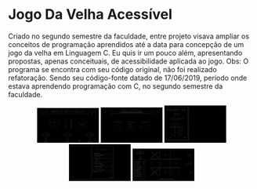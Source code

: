 # Jogo Da Velha Acessível
Criado no segundo semestre da faculdade, entre projeto visava ampliar os conceitos de programação aprendidos até a data para concepção de um jogo da velha em Linguagem C. Eu quis ir um pouco além, apresentando propostas, apenas conceituais, de acessibilidade aplicada ao jogo.  Obs: O programa se encontra com seu código original, não foi realizado refatoração. Sendo seu código-fonte datado de ‎17‎/06/‎2019, período onde estava aprendendo programação com C, no segundo semestre da faculdade. 

<div align="center">
<img width="25%" min-width="1000px" src="print-screen/0.png">
<img width="25%" src="print-screen/3.png">
<img width="25%" src="print-screen/2.png">
<img width="25%" src="print-screen/2.1.png">
<img width="25%" src="print-screen/1.png">
</diiv>
